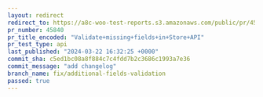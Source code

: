 ```yaml
---
layout: redirect
redirect_to: https://a8c-woo-test-reports.s3.amazonaws.com/public/pr/45840/api/index.html
pr_number: 45840
pr_title_encoded: "Validate+missing+fields+in+Store+API"
pr_test_type: api
last_published: "2024-03-22 16:32:25 +0000"
commit_sha: c5ed1bc08a8f884c7c4fdd7b2c3686c1993a7e36
commit_message: "add changelog"
branch_name: fix/additional-fields-validation
passed: true
---
```

